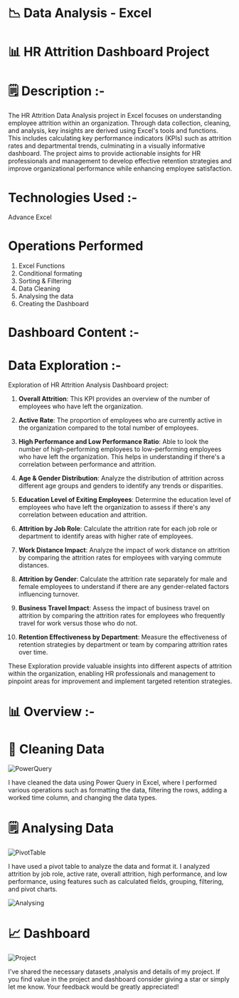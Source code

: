 # 📉 Data Analysis - Excel
# 📊 HR Attrition Dashboard Project 
# 🗒 Description :-
The HR Attrition Data Analysis project in Excel focuses on understanding employee attrition within an organization. Through data collection, cleaning, and analysis, key insights are derived using Excel's tools and functions. This includes calculating key performance indicators (KPIs) such as attrition rates and departmental trends, culminating in a visually informative dashboard. The project aims to provide actionable insights for HR professionals and management to develop effective retention strategies and improve organizational performance while enhancing employee satisfaction.
# Technologies Used :-
Advance Excel
# Operations Performed
  1. Excel Functions
  2. Conditional formating
  3. Sorting & Filtering
  4. Data Cleaning 
  5. Analysing the data
  6. Creating the Dashboard
# Dashboard Content :-
# Data Exploration :-

Exploration of HR Attrition Analysis Dashboard project:

1. **Overall Attrition**: This KPI provides an overview of the number of employees who have left the organization.

2. **Active Rate**: The proportion of employees who are currently active in the organization compared to the total number of employees.

3. **High Performance and Low Performance Ratio**: Able to look the number of high-performing employees to low-performing employees who have left the organization. This helps in understanding if there's a correlation between performance and attrition.

4. **Age & Gender Distribution**: Analyze the distribution of attrition across different age groups and genders to identify any trends or disparities.

5. **Education Level of Exiting Employees**: Determine the education level of employees who have left the organization to assess if there's any correlation between education and attrition.

6. **Attrition by Job Role**: Calculate the attrition rate for each job role or department to identify areas with higher rate of employees.

7. **Work Distance Impact**: Analyze the impact of work distance on attrition by comparing the attrition rates for employees with varying commute distances.

8. **Attrition by Gender**: Calculate the attrition rate separately for male and female employees to understand if there are any gender-related factors influencing turnover.

9. **Business Travel Impact**: Assess the impact of business travel on attrition by comparing the attrition rates for employees who frequently travel for work versus those who do not.

10. **Retention Effectiveness by Department**: Measure the effectiveness of retention strategies by department or team by comparing attrition rates over time.

These Exploration provide valuable insights into different aspects of attrition within the organization, enabling HR professionals and management to pinpoint areas for improvement and implement targeted retention strategies.
# 📊 Overview :-
# 🧹 Cleaning Data
![PowerQuery](https://github.com/Yuvashree2505/Data_Analysis-Excel/assets/110049403/7ec7d2d0-f1b5-4378-9466-3e65aca81e8b)

I have cleaned the data using Power Query in Excel, where I performed various operations such as formatting the data, filtering the rows, adding a worked time column, and changing the data types.

# 🗒️ Analysing Data
![PivotTable](https://github.com/Yuvashree2505/Data_Analysis-Excel/assets/110049403/1585a584-935e-482b-865a-d3a0d1998239)

I have used a pivot table to analyze the data and format it. I analyzed attrition by job role, active rate, overall attrition, high performance, and low performance, using features such as calculated fields, grouping, filtering, and pivot charts.

![Analysing](https://github.com/Yuvashree2505/Data_Analysis-Excel/assets/110049403/ce6ac043-1a24-478b-8229-201c1adce0f7)

# 📈 Dashboard
![Project](https://github.com/Yuvashree2505/Excel-Data-Analysis/assets/110049403/a8252e01-8beb-46b0-988e-5e2689d0dd31)

I've shared the necessary datasets ,analysis and details of my project. If you find value in the project and dashboard consider giving a star or simply let me know. Your feedback would be greatly appreciated!


